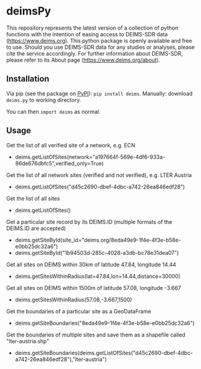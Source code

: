 # deimsPy

This repository represents the latest version of a collection of python functions with the intention of easing access to DEIMS-SDR data (https://www.deims.org).
This python package is openly available and free to use. Should you use DEIMS-SDR data for any studies or analyses, please cite the service accordingly.
For further information about DEIMS-SDR, please refer to its About page (https://www.deims.org/about).

## Installation

Via pip (see the package on [PyPI](https://pypi.org/project/deims/)): `pip install deims`.
Manually: download `deims.py` to working directory.

You can then `import deims` as normal.

## Usage

Get the list of all verified site of a network, e.g. ECN
- deims.getListOfSites(network="a197664f-569e-4df6-933a-86de676dbfc5",verified_only=True)

Get the list of all network sites (verified and not verified), e.g. LTER Austria
- deims.getListOfSites("d45c2690-dbef-4dbc-a742-26ea846edf28")

Get the list of all sites
- deims.getListOfSites()

Get a particular site record by its DEIMS.ID (multiple formats of the DEIMS.ID are accepted)
- deims.getSiteById(site_id="deims.org/8eda49e9-1f4e-4f3e-b58e-e0bb25dc32a6")
- deims.getSiteById("1b94503d-285c-4028-a3db-bc78e31dea07")

Get all sites on DEIMS within 30km of latitude 47.84, longitude 14.44
- deims.getSitesWithinRadius(lat=47.84,lon=14.44,distance=30000)

Get all sites on DEIMS within 1500m of latitude 57.08, longitude -3.667
- deims.getSitesWithinRadius(57.08,-3.667,1500)

Get the boundaries of a particular site as a GeoDataFrame
- deims.getSiteBoundaries("8eda49e9-1f4e-4f3e-b58e-e0bb25dc32a6")

Get the boundaries of multiple sites and save them as a shapefile called "lter-austria.shp"
- deims.getSiteBoundaries(deims.getListOfSites("d45c2690-dbef-4dbc-a742-26ea846edf28"),"lter-austria")
